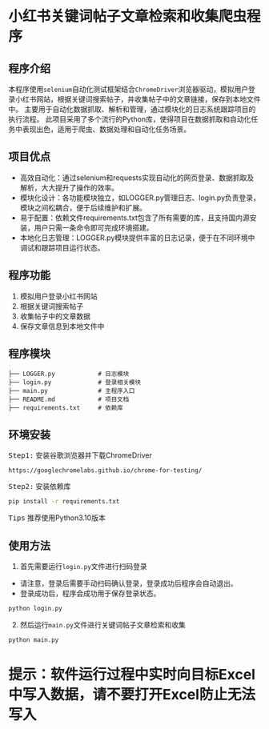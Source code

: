 # 小红书关键词帖子文章检索和收集爬虫程序


## 程序介绍
本程序使用`selenium`自动化测试框架结合`ChromeDriver`浏览器驱动，模拟用户登录小红书网站，根据关键词搜索帖子，并收集帖子中的文章链接，保存到本地文件中。
主要用于自动化数据抓取、解析和管理，通过模块化的日志系统跟踪项目的执行流程。
此项目采用了多个流行的Python库，使得项目在数据抓取和自动化任务中表现出色，适用于爬虫、数据处理和自动化任务场景。

## 项目优点
- 高效自动化：通过selenium和requests实现自动化的网页登录、数据抓取及解析，大大提升了操作的效率。
- 模块化设计：各功能模块独立，如LOGGER.py管理日志、login.py负责登录，模块之间松耦合，便于后续维护和扩展。
- 易于配置：依赖文件requirements.txt包含了所有需要的库，且支持国内源安装，用户只需一条命令即可完成环境搭建。
- 本地化日志管理：LOGGER.py模块提供丰富的日志记录，便于在不同环境中调试和跟踪项目运行状态。

## 程序功能
1. 模拟用户登录小红书网站
2. 根据关键词搜索帖子
3. 收集帖子中的文章数据
4. 保存文章信息到本地文件中

## 程序模块
```
├── LOGGER.py            # 日志模块
├── login.py             # 登录相关模块
├── main.py              # 主程序入口
├── README.md            # 项目文档
├── requirements.txt     # 依赖库
```

## 环境安装

<kbd>Step1:</kbd> 安装谷歌浏览器并下载ChromeDriver

```
https://googlechromelabs.github.io/chrome-for-testing/
```

<kbd>Step2:</kbd> 安装依赖库
```bash
pip install -r requirements.txt
```

<kbd>Tips</kbd> 推荐使用Python3.10版本

## 使用方法

1. 首先需要运行`login.py`文件进行扫码登录
- 请注意，登录后需要手动扫码确认登录，登录成功后程序会自动退出。
- 登录成功后，程序会成功用于保存登录状态。

```bash
python login.py
```


2. 然后运行`main.py`文件进行关键词帖子文章检索和收集

```bash
python main.py
```

# 提示：软件运行过程中实时向目标Excel中写入数据，请不要打开Excel防止无法写入
